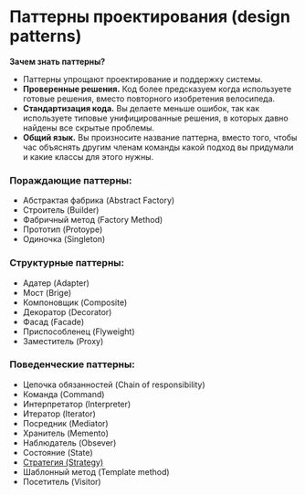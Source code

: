 ﻿# Паттерны проектирования (design patterns)

**Зачем знать паттерны?**

- Паттерны упрощают проектирование и поддержку системы.
- **Проверенные решения.** Код более предсказуем когда используете готовые решения,
вместо повторного изобретения велосипеда.
- **Стандартизация кода.** Вы делаете меньше ошибок, так как используете типовые унифицированные решения,
в которых давно найдены все скрытые проблемы.
- **Общий язык.** Вы произносите название паттерна, вместо того, чтобы час объяснять другим
членам команды какой подход вы придумали и какие классы для этого нужны.

### Пораждающие паттерны:
- Абстрактая фабрика (Abstract Factory)
- Строитель (Builder)
- Фабричный метод (Factory Method)
- Прототип (Protoype)
- Одиночка (Singleton)

### Структурные паттерны:
- Адатер (Adapter)
- Мост (Brige)
- Компоновщик (Composite)
- Декоратор (Decorator)
- Фасад (Facade)
- Приспособленец (Flyweight)
- Заместитель (Proxy)

### Поведенческие паттерны:
- Цепочка обязанностей (Chain of responsibility)
- Команда (Command)
- Интерпретатор (Interpreter)
- Итератор (Iterator)
- Посредник (Mediator)
- Хранитель (Memento)
- Наблюдатель (Obsever)
- Состояние (State)
- [Стратегия (Strategy)](../DesignPatterns/StrategyPattern.md)
- Шаблонный метод (Template method)
- Посетитель (Visitor)